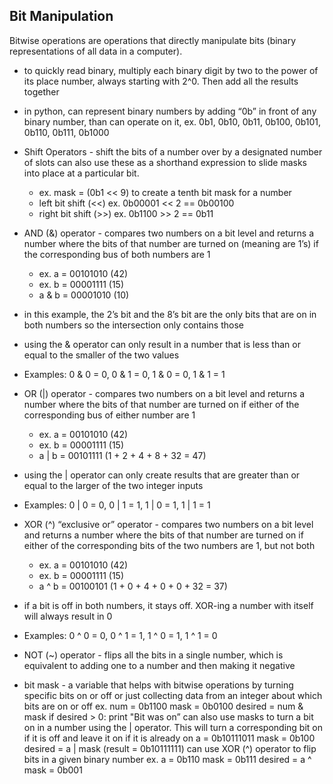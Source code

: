 ## Bit Manipulation

Bitwise operations are operations that directly manipulate bits (binary representations of all data in a computer).

- to quickly read binary, multiply each binary digit by two to the power of its place number, always starting with 2^0. Then add all the results together
- in python, can represent binary numbers by adding “0b” in front of any binary number, than can operate on it, ex. 0b1, 0b10, 0b11, 0b100, 0b101, 0b110, 0b111, 0b1000
- Shift Operators - shift the bits of a number over by a designated number of slots
can also use these as a shorthand expression to slide masks into place at a particular bit.
  - ex. mask = (0b1 << 9) to create a tenth bit mask for a number
  - left bit shift (<<) ex. 0b00001 << 2 == 0b00100
  - right bit shift (>>) ex. 0b1100 >> 2 == 0b11

- AND (&) operator - compares two numbers on a bit level and returns a number where the bits of that number are turned on (meaning are 1’s) if the corresponding bus of both numbers are 1
  - ex. a = 00101010 (42)
  - ex. b = 00001111 (15)
  - a & b = 00001010 (10)
- in this example, the 2’s bit and the 8’s bit are the only bits that are on in both numbers so the intersection only contains those
- using the & operator can only result in a number that is less than or equal to the smaller of the two values
- Examples: 0 & 0 = 0, 0 & 1 = 0, 1 & 0 = 0, 1 & 1 = 1

- OR (|) operator - compares two numbers on a bit level and returns a number where the bits of that number are turned on if either of the corresponding bus of either number are 1
  - ex. a = 00101010 (42)
  - ex. b = 00001111 (15)
  - a | b = 00101111 (1 + 2 + 4 + 8 + 32 = 47)
- using the | operator can only create results that are greater than or equal to the larger of the two integer inputs
- Examples: 0 | 0 = 0, 0 | 1 = 1, 1 | 0 = 1, 1 | 1 = 1

- XOR (^) “exclusive or” operator - compares two numbers on a bit level and returns a number where the bits of that number are turned on if either of the corresponding bits of the two numbers are 1, but not both
  - ex. a = 00101010 (42)
  - ex. b = 00001111 (15)
  - a ^ b = 00100101 (1 + 0 + 4 + 0 + 0 + 32 = 37)
- if a bit is off in both numbers, it stays off. XOR-ing a number with itself will always result in 0
- Examples: 0 ^ 0 = 0, 0 ^ 1 = 1, 1 ^ 0 = 1, 1 ^ 1 = 0

- NOT (~) operator - flips all the bits in a single number, which is equivalent to adding one to a number and then making it negative
- bit mask - a variable that helps with bitwise operations by turning specific bits on or off or just collecting data from an integer about which bits are on or off
ex. num  = 0b1100
	mask = 0b0100
	desired = num & mask
	if desired > 0:
 	 print "Bit was on”
can also use masks to turn a bit on in a number using the | operator. This will turn a corresponding bit on if it is off and leave it on if it is already on
a = 0b10111011
mask = 0b100
desired = a | mask (result = 0b10111111)
can use XOR (^) operator to flip bits in a given binary number
ex. a = 0b110
mask = 0b111
desired = a ^ mask = 0b001
